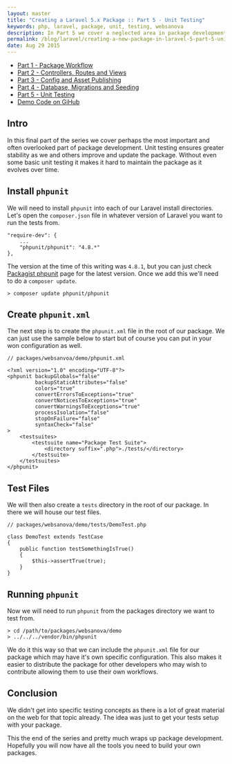 ```yaml
---
layout: master
title: "Creating a Laravel 5.x Package :: Part 5 - Unit Testing"
keywords: php, laravel, package, unit, testing, websanova
description: In Part 5 we cover a neglected area in package development. If we want others contributing fixes and updates to our package then unit testing will become crucial.
permalink: /blog/laravel/creating-a-new-package-in-laravel-5-part-5-unit-testing
date: Aug 29 2015
---
```


* [Part 1 - Package Workflow](/blog/laravel/creating-a-new-package-in-laravel-5-part-1-package-workflow)
* [Part 2 - Controllers, Routes and Views](/blog/laravel/creating-a-new-package-in-laravel-5-part-2-controllers-routes-and-views)
* [Part 3 - Config and Asset Publishing](/blog/laravel/creating-a-new-package-in-laravel-5-part-3-config-and-asset-publishing)
* [Part 4 - Database, Migrations and Seeding](/blog/laravel/creating-a-new-package-in-laravel-5-part-4-database-migrations-and-seeding)
* [Part 5 - Unit Testing](/blog/laravel/creating-a-new-package-in-laravel-5-part-5-unit-testing)
* [Demo Code on GiHub](https://github.com/websanova/laravel-demo)

## Intro

In this final part of the series we cover perhaps the most important and often overlooked part of package development. Unit testing ensures greater stability as we and others improve and update the package. Without even some basic unit testing it makes it hard to maintain the package as it evolves over time.

## Install `phpunit`

We will need to install `phpunit` into each of our Laravel install directories. Let's open the `composer.json` file in whatever version of Laravel you want to run the tests from.

~~~
"require-dev": {
    ...
    "phpunit/phpunit": "4.8.*"
},
~~~

The version at the time of this writing was `4.8.1`, but you can just check [Packagist  phpunit](https://packagist.org/packages/phpunit/phpunit) page for the latest version. Once we add this we'll need to do a `composer update`.

~~~
> composer update phpunit/phpunit
~~~

## Create `phpunit.xml`

The next step is to create the `phpunit.xml` file in the root of our package. We can just use the sample below to start but of course you can put in your won configuration as well.

~~~
// packages/websanvoa/demo/phpunit.xml

<?xml version="1.0" encoding="UTF-8"?>
<phpunit backupGlobals="false"
         backupStaticAttributes="false"
         colors="true"
         convertErrorsToExceptions="true"
         convertNoticesToExceptions="true"
         convertWarningsToExceptions="true"
         processIsolation="false"
         stopOnFailure="false"
         syntaxCheck="false"
>
    <testsuites>
        <testsuite name="Package Test Suite">
            <directory suffix=".php">./tests/</directory>
        </testsuite>
    </testsuites>
</phpunit>
~~~

## Test Files

We will then also create a `tests` directory in the root of our package. In there we will house our test files.

~~~
// packages/websanova/demo/tests/DemoTest.php

class DemoTest extends TestCase
{
    public function testSomethingIsTrue()
    {
        $this->assertTrue(true);
    }
}
~~~

## Running `phpunit`

Now we will need to run `phpunit` from the packages directory we want to test from.

~~~
> cd /path/to/packages/websanova/demo
> ../../../vendor/bin/phpunit
~~~

We do it this way so that we can include the `phpunit.xml` file for our package which may have it's own specific configuration. This also makes it easier to distribute the package for other developers who may wish to contribute allowing them to use their own workflows.

## Conclusion

We didn't get into specific testing concepts as there is a lot of great material on the web for that topic already. The idea was just to get your tests setup with your package.

This the end of the series and pretty much wraps up package development. Hopefully you will now have all the tools you need to build your own packages.